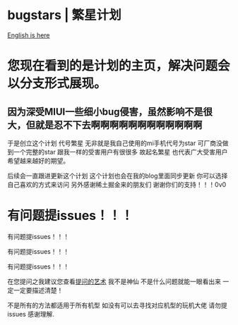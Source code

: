 # bugstars | 繁星计划
[English is here](https://github.com/fuzipei/bugstars/blob/main/langue/en.md)

# 您现在看到的是计划的主页，解决问题会以分支形式展现。
## 因为深受MIUI一些细小bug侵害，虽然影响不是很大，但就是忍不下去啊啊啊啊啊啊啊啊啊啊啊啊

于是创立这个计划 代号繁星
无非就是我自己使用的mi手机代号为star 可厂商没做到一个完整的star
跟我一样的受害用户有很很多 故起名繁星 也代表广大受害用户希望越来越好的期望。

后续会一直跟进更新这个计划 这个计划也会在我的blog里面同步更新 你可以选择自己喜欢的方式来访问
另外感谢稀土掘金来的朋友们 谢谢你们的支持！！！0v0

# 有问题提issues！！！

有问题提issues！！！

有问题提issues！！！

有问题提issues！！！

在您提问之我建议您查看[提问的艺术](https://github.com/tvvocold/How-To-Ask-Questions-The-Smart-Way)
我不是神仙 不是什么问题就能一眼看出来 一定一定要描述清楚！

不是所有的方法都适用于所有机型 如没有可以去寻找对应机型的玩机大佬 请勿提issues 感谢理解.
